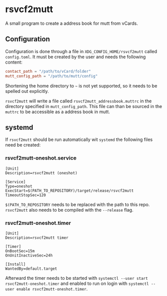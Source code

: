 # rsvcf2mutt

A small program to create a address book for mutt from vCards.

## Configuration

Configuration is done through a file in `XDG_CONFIG_HOME/rsvcf2mutt` called
`config.toml`. It must be created by the user and needs the following content:

```toml
contact_path = "/path/to/vCard/folder"
mutt_config_path = "/path/to/mutt/config"
```

Shortening the home directory to `~` is not yet supported, so it needs to be
spelled out explicitly.

`rsvcf2mutt` will write a file called `rsvcf2mutt_addressbook.muttrc` in the
directory specified in `mutt_config_path`. This file can than be sourced in the
`muttrc` to be accessible as a address book in mutt.

## systemd

If `rsvcf2mutt` should be run automatically wit `systemd` the following files
need be created:

### rsvcf2mutt-oneshot.service

```systemd
[Unit]
Description=rsvcf2mutt (oneshot)

[Service]
Type=oneshot
ExecStart=$(PATH_TO_REPOSITORY)/target/release/rsvcf2mutt
TimeoutStopSec=120
```

`$(PATH_TO_REPOSITORY` needs to be replaced with the path to this repo.
`rsvcf2mutt` also needs to be compiled with the `--release` flag.

### rsvcf2mutt-oneshot.timer

```systemd
[Unit]
Description=rsvcf2mutt timer

[Timer]
OnBootSec=15m
OnUnitInactiveSec=24h

[Install]
WantedBy=default.target
```

Afterward the timer needs to be started with `systemctl --user start rsvcf2mutt-oneshot.timer` and enabled to run on login with `systemctl --user enable rsvcf2mutt-oneshot.timer`.
